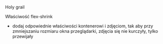Holy grail

Właściwość flex-shrink

*   dodaj odpowiednie właściwości kontenerowi i zdjęciom, tak aby przy zmniejszaniu rozmiaru okna przeglądarki, zdjęcia się nie kurczyły, tylko przewijały
